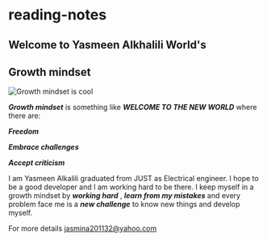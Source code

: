 # reading-notes
## Welcome to Yasmeen Alkhalili World's
## Growth mindset
![Growth mindset is cool](https://miro.medium.com/max/781/1*ninBE6iYHSbeHy5y3MxiOg.png)

***Growth mindset*** is something like ***WELCOME TO THE NEW WORLD*** where there are:

***Freedom***

***Embrace challenges*** 

***Accept criticism***

I am Yasmeen Alkalili graduated from JUST as Electrical engineer. I hope to be a good developer and I am working hard to be there.
I keep myself in a growth mindset by ***working hard*** , ***learn from my mistakes*** and every problem face me is a ***new challenge*** to know new things and develop myself.

For more details <jasmina201132@yahoo.com>
